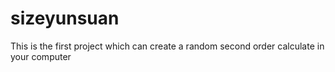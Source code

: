 # sizeyunsuan
This is the first project which can create a random second order calculate in your computer
